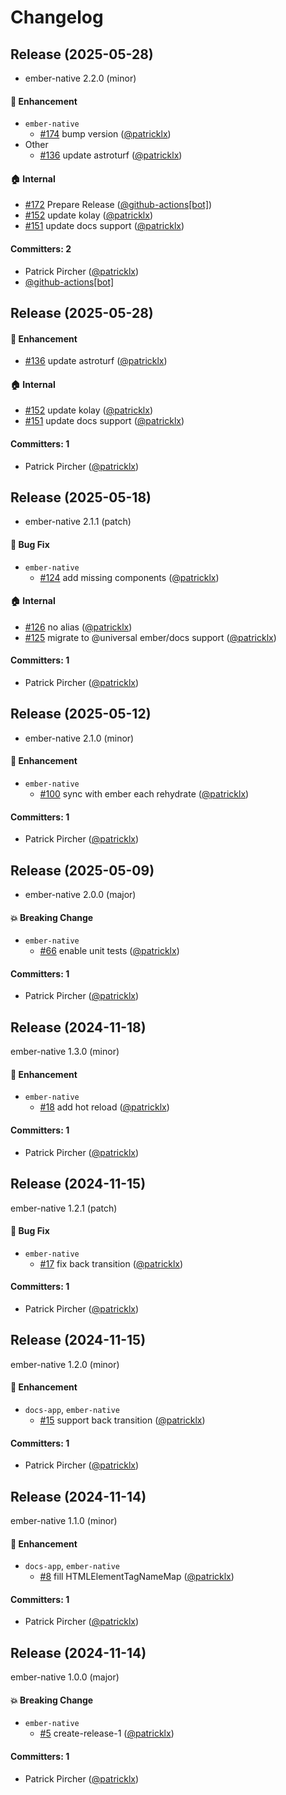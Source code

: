 # Changelog






## Release (2025-05-28)

* ember-native 2.2.0 (minor)

#### :rocket: Enhancement
* `ember-native`
  * [#174](https://github.com/ember-native/ember-native/pull/174) bump version ([@patricklx](https://github.com/patricklx))
* Other
  * [#136](https://github.com/ember-native/ember-native/pull/136) update astroturf ([@patricklx](https://github.com/patricklx))

#### :house: Internal
* [#172](https://github.com/ember-native/ember-native/pull/172) Prepare Release ([@github-actions[bot]](https://github.com/apps/github-actions))
* [#152](https://github.com/ember-native/ember-native/pull/152) update kolay ([@patricklx](https://github.com/patricklx))
* [#151](https://github.com/ember-native/ember-native/pull/151) update docs support ([@patricklx](https://github.com/patricklx))

#### Committers: 2
- Patrick Pircher ([@patricklx](https://github.com/patricklx))
- [@github-actions[bot]](https://github.com/apps/github-actions)

## Release (2025-05-28)



#### :rocket: Enhancement
* [#136](https://github.com/ember-native/ember-native/pull/136) update astroturf ([@patricklx](https://github.com/patricklx))

#### :house: Internal
* [#152](https://github.com/ember-native/ember-native/pull/152) update kolay ([@patricklx](https://github.com/patricklx))
* [#151](https://github.com/ember-native/ember-native/pull/151) update docs support ([@patricklx](https://github.com/patricklx))

#### Committers: 1
- Patrick Pircher ([@patricklx](https://github.com/patricklx))

## Release (2025-05-18)

* ember-native 2.1.1 (patch)

#### :bug: Bug Fix
* `ember-native`
  * [#124](https://github.com/ember-native/ember-native/pull/124) add missing components ([@patricklx](https://github.com/patricklx))

#### :house: Internal
* [#126](https://github.com/ember-native/ember-native/pull/126) no alias ([@patricklx](https://github.com/patricklx))
* [#125](https://github.com/ember-native/ember-native/pull/125) migrate to @universal ember/docs support ([@patricklx](https://github.com/patricklx))

#### Committers: 1
- Patrick Pircher ([@patricklx](https://github.com/patricklx))

## Release (2025-05-12)

* ember-native 2.1.0 (minor)

#### :rocket: Enhancement
* `ember-native`
  * [#100](https://github.com/ember-native/ember-native/pull/100) sync with ember each rehydrate ([@patricklx](https://github.com/patricklx))

#### Committers: 1
- Patrick Pircher ([@patricklx](https://github.com/patricklx))

## Release (2025-05-09)

* ember-native 2.0.0 (major)

#### :boom: Breaking Change
* `ember-native`
  * [#66](https://github.com/ember-native/ember-native/pull/66) enable unit tests ([@patricklx](https://github.com/patricklx))

#### Committers: 1
- Patrick Pircher ([@patricklx](https://github.com/patricklx))

## Release (2024-11-18)

ember-native 1.3.0 (minor)

#### :rocket: Enhancement
* `ember-native`
  * [#18](https://github.com/ember-native/ember-native/pull/18) add hot reload ([@patricklx](https://github.com/patricklx))

#### Committers: 1
- Patrick Pircher ([@patricklx](https://github.com/patricklx))

## Release (2024-11-15)

ember-native 1.2.1 (patch)

#### :bug: Bug Fix
* `ember-native`
  * [#17](https://github.com/ember-native/ember-native/pull/17) fix back transition ([@patricklx](https://github.com/patricklx))

#### Committers: 1
- Patrick Pircher ([@patricklx](https://github.com/patricklx))

## Release (2024-11-15)

ember-native 1.2.0 (minor)

#### :rocket: Enhancement
* `docs-app`, `ember-native`
  * [#15](https://github.com/ember-native/ember-native/pull/15) support back transition ([@patricklx](https://github.com/patricklx))

#### Committers: 1
- Patrick Pircher ([@patricklx](https://github.com/patricklx))

## Release (2024-11-14)

ember-native 1.1.0 (minor)

#### :rocket: Enhancement
* `docs-app`, `ember-native`
  * [#8](https://github.com/ember-native/ember-native/pull/8) fill HTMLElementTagNameMap ([@patricklx](https://github.com/patricklx))

#### Committers: 1
- Patrick Pircher ([@patricklx](https://github.com/patricklx))

## Release (2024-11-14)

ember-native 1.0.0 (major)

#### :boom: Breaking Change
* `ember-native`
  * [#5](https://github.com/ember-native/ember-native/pull/5) create-release-1 ([@patricklx](https://github.com/patricklx))

#### Committers: 1
- Patrick Pircher ([@patricklx](https://github.com/patricklx))
